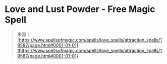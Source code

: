<!--yml
category: 未分类
date: 2024-06-12 19:01:42
-->

# Love and Lust Powder - Free Magic Spell

> 来源：[https://www.spellsofmagic.com/spells/love_spells/attraction_spells/19587/page.html#0001-01-01](https://www.spellsofmagic.com/spells/love_spells/attraction_spells/19587/page.html#0001-01-01)